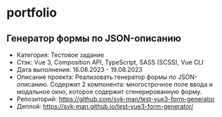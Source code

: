 # portfolio

## Генератор формы по JSON-описанию

- Категория: Тестовое задание
- Стэк: Vue 3, Composition API, TypeScript, SASS (SCSS), Vue CLI
- Дата выполнения: 16.08.2023 - 19.08.2023
- Описание проекта: Реализовать генератор формы по JSON-описанию. Содержит 2 компонента: многострочное поле ввода и модальное окно, которое содержит сгенерированную форму.
- Репозиторий: https://github.com/svk-man/test-vue3-form-generator
- Деплой: https://svk-man.github.io/test-vue3-form-generator/
